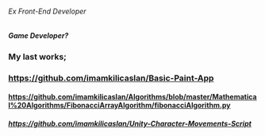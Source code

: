 ###### Ex Front-End Developer
##### Game Developer?

### My last works;
### https://github.com/imamkilicaslan/Basic-Paint-App
#### https://github.com/imamkilicaslan/Algorithms/blob/master/Mathematical%20Algorithms/FibonacciArrayAlgorithm/fibonacciAlgorithm.py
##### https://github.com/imamkilicaslan/Unity-Character-Movements-Script
